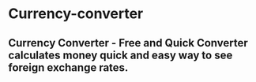 ﻿# Currency-converter

## Currency Converter - Free and Quick Converter calculates money quick and easy way to see  foreign exchange rates.
